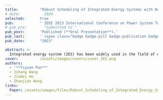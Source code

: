 ```yaml
---
title:          "Robust Scheduling of Integrated Energy Systems with Decision-Dependent Uncertainties"
# date:           2024
selected:       true
pub:            " IEEE 2023 International Conference on Power System Technology (PowerCon)"
# pub_pre:        "Submitted to "
pub_post:       'Published (**Oral Presentation**).'
pub_last:       ' <span class="badge badge-pill badge-publication badge-success">Power Pitch</span>'
pub_date:       "2023"

abstract: >-
  Integrated energy system (IES) has been widely used in the field of energy supply due to the high efficiency of energy utilization. However, its economic operation is challenged by different uncertainties in the system. This paper establishes a multi-stage robust optimization model for IES with both decision-independent uncertainties (DIUs) and decision-dependent uncertainties (DDUs).  Because some uncertainties in IES are affected by the decision, such as the price, they are modeled as DDUs. To solve the complicated scheduling problem with DDUs, an improved column-and-constraint generation (C&CG) algorithm is proposed. Finally, a 33 nodes system with 24 time slots is utilized to verify the efficacy of our design. 
cover:          /assets/images/covers/cover_IES.png
authors:
  - '**Yiyuan Pan**'
  - Jihang Wang
  - Jiabei He
  - Zhaojian Wang
links:
  Paper: /assets/images/files/Robust_Scheduling_of_Integrated_Energy_Systems_with_Decision-dependent_Uncertainties.pdf
---
```

